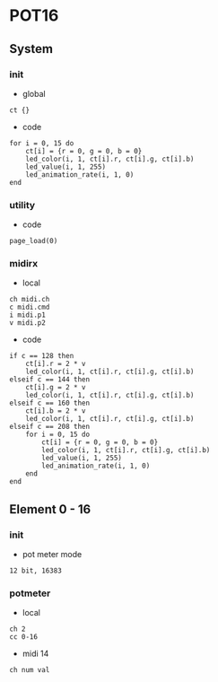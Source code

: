 # POT16

## System 

### init

* global 
```
ct {}
```

* code
```
for i = 0, 15 do
    ct[i] = {r = 0, g = 0, b = 0}
    led_color(i, 1, ct[i].r, ct[i].g, ct[i].b)
    led_value(i, 1, 255)
    led_animation_rate(i, 1, 0)
end
```
### utility

* code
```
page_load(0)
```

### midirx

* local
```
ch midi.ch
c midi.cmd
i midi.p1
v midi.p2
```

* code
```
if c == 128 then
    ct[i].r = 2 * v
    led_color(i, 1, ct[i].r, ct[i].g, ct[i].b)
elseif c == 144 then
    ct[i].g = 2 * v
    led_color(i, 1, ct[i].r, ct[i].g, ct[i].b)
elseif c == 160 then
    ct[i].b = 2 * v
    led_color(i, 1, ct[i].r, ct[i].g, ct[i].b)
elseif c == 208 then
    for i = 0, 15 do
        ct[i] = {r = 0, g = 0, b = 0}
        led_color(i, 1, ct[i].r, ct[i].g, ct[i].b)
        led_value(i, 1, 255)
        led_animation_rate(i, 1, 0)
    end
end
```

## Element 0 - 16

### init

* pot meter mode
```
12 bit, 16383
```

### potmeter

* local
```
ch 2
cc 0-16
```

* midi 14
```
ch num val
```